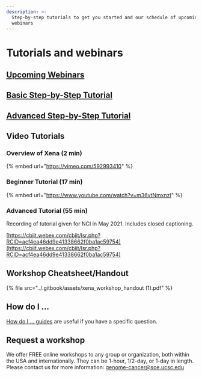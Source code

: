 ```yaml
---
description: >-
  Step-by-step tutorials to get you started and our schedule of upcoming
  webinars
---
```


# Tutorials and webinars

## [Upcoming Webinars](webinars.md)

## [Basic Step-by-Step Tutorial](basic-tutorial-section-1.md)

## [Advanced Step-by-Step Tutorial](advanced-tutorial-section-1.md)

## Video Tutorials

### Overview of Xena (2 min)

{% embed url="https://vimeo.com/592993410" %}

### Beginner Tutorial (17 min)

{% embed url="https://www.youtube.com/watch?v=m36vtNmxnzI" %}

### Advanced Tutorial (55 min)

Recording of tutorial given for NCI in May 2021. Includes closed captioning.

[https://cbiit.webex.com/cbiit/lsr.php?RCID=acf4ea46dd9e41338662f0ba1ac59754](https://cbiit.webex.com/cbiit/lsr.php?RCID=acf4ea46dd9e41338662f0ba1ac59754)

## Workshop Cheatsheet/Handout

{% file src="../.gitbook/assets/xena_workshop_handout (1).pdf" %}

## How do I ...

[How do I ... guides](../how-do-i/) are useful if you have a specific question.

## Request a workshop

We offer FREE online workshops to any group or organization, both within the USA and internationally. They can be 1-hour, 1/2-day, or 1-day in length. Please contact us for more information: [genome-cancer@soe.ucsc.edu](mailto:genome-cancer@soe.ucsc.edu)

##

